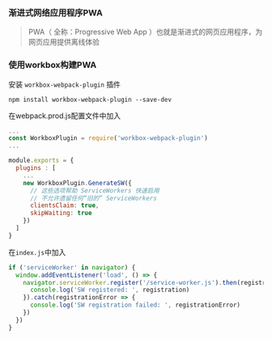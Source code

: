 ### 渐进式网络应用程序PWA

> PWA（ 全称：Progressive Web App ）也就是渐进式的网页应用程序，为网页应用提供离线体验

### 使用workbox构建PWA

安装 `workbox-webpack-plugin` 插件

```node
npm install workbox-webpack-plugin --save-dev
```

在webpack.prod.js配置文件中加入

```js
...
const WorkboxPlugin = require('workbox-webpack-plugin')
...

module.exports = {
  plugins : [
    ...
    new WorkboxPlugin.GenerateSW({
      // 这些选项帮助 ServiceWorkers 快速启用
      // 不允许遗留任何“旧的” ServiceWorkers
      clientsClaim: true,
      skipWaiting: true
    })
  ]
}

```

在`index.js`中加入

```js
if ('serviceWorker' in navigator) {
  window.addEventListener('load', () => {
    navigator.serviceWorker.register('/service-worker.js').then(registration => {
      console.log('SW registered: ', registration)
    }).catch(registrationError => {
      console.log('SW registration failed: ', registrationError)
    })
  })
}
```
